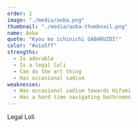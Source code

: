 ```yaml
---
order: 1
image: "./media/aoba.png"
thumbnail: "./media/aoba-thumbnail.png"
name: Aoba
quote: "Kyou mo ichinichi GABARUZOI!"
color: "#a1a5ff"
strengths:
  - Is adorable
  - Is a legal loli
  - Can do the art thing
  - Has occasional sadism
weaknesses:
  - Has occasional sadism towards Hifumi
  - Has a hard time navigating bathrooms
---
```


Legal Loli
